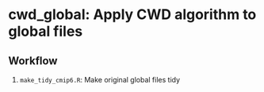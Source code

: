 # cwd_global: Apply CWD algorithm to global files

## Workflow

1. `make_tidy_cmip6.R`: Make original global files tidy
